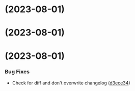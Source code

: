 #  (2023-08-01)



#  (2023-08-01)



#  (2023-08-01)

### Bug Fixes

* Check for diff and don't overwrite changelog ([d3ece34](https://github.com/microservicer/flutter-pipelines/commit/d3ece343507f6afc22d86d3d96fdada837ecadf7))




